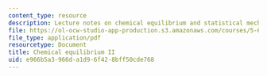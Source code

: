 ```yaml
---
content_type: resource
description: Lecture notes on chemical equilibrium and statistical mechanics.
file: https://ol-ocw-studio-app-production.s3.amazonaws.com/courses/5-62-physical-chemistry-ii-spring-2008/e966b5a3966da1d96f428bff50cde768_17_562ln08.pdf
file_type: application/pdf
resourcetype: Document
title: Chemical equilibrium II
uid: e966b5a3-966d-a1d9-6f42-8bff50cde768
---
```

